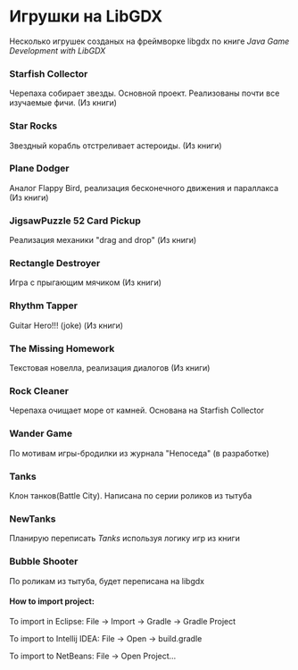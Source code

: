 # Игрушки на LibGDX
Несколько игрушек созданых на фреймворке libgdx по книге <i>Java Game Development with LibGDX</i>

<h3>Starfish Collector</h3>
Черепаха собирает звезды. Основной проект. Реализованы почти все изучаемые фичи. (Из книги)

<h3>Star Rocks</h3>
Звездный корабль отстреливает астероиды. (Из книги)

<h3>Plane Dodger</h3>
Аналог Flappy Bird, реализация бесконечного движения и параллакса (Из книги)

<h3>JigsawPuzzle 52 Card Pickup</h3>
Реализация механики "drag and drop" (Из книги)

<h3>Rectangle Destroyer</h3>
Игра с прыгающим мячиком (Из книги)

<h3>Rhythm Tapper</h3>
Guitar Hero!!! (joke) (Из книги)

<h3>The Missing Homework</h3>
Текстовая новелла, реализация диалогов (Из книги)

<h3>Rock Cleaner</h3>
Черепаха очищает море от камней. Основана на Starfish Collector

<h3>Wander Game</h3>
По мотивам игры-бродилки из журнала "Непоседа" (в разработке)

<h3>Tanks</h3>
Клон танков(Battle City). Написана по серии роликов из тытуба

<h3>NewTanks</h3>
Планирую переписать <i>Tanks</i> используя логику игр из книги

<h3>Bubble Shooter</h3>
По роликам из тытуба, будет переписана на libgdx 

<h4>How to import project:</h4>
To import in Eclipse: File -> Import -> Gradle -> Gradle Project

To import to Intellij IDEA: File -> Open -> build.gradle

To import to NetBeans: File -> Open Project...

